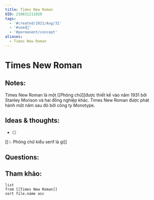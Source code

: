 ```yaml
---
title: Times New Roman
UID: 210831211820
tags:
  - '#created/2021/Aug/31'
  - '#seed🥜'
  - '#permanent/concept'
aliases:
  - Times New Roman
---
```

# Times New Roman

## Notes:
Times New Roman là một [[Phông chữ]]được thiết kế vào năm 1931 bởi Stanley Morison và hai đồng nghiệp khác. Times New Roman được phát hành một năm sau đó bởi công ty Monotype.

## Ideas & thoughts:
- [ ] 
[[💥 Phông chữ kiểu serif là gì]]

## Questions:


## Tham khảo:
```dataview
list
from [[Times New Roman]]
sort file.name asc
```